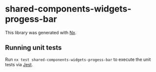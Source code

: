 # shared-components-widgets-progess-bar

This library was generated with [Nx](https://nx.dev).

## Running unit tests

Run `nx test shared-components-widgets-progess-bar` to execute the unit tests via [Jest](https://jestjs.io).
